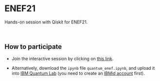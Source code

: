 # ENEF21
Hands-on session with Qiskit for ENEF21.

&nbsp;


## How to participate

* Join the interactive session by clicking on [this link](https://mybinder.org/v2/gh/afonsofr/ENEF21/main?filepath=%2Fquantum_enef21.ipynb).

* Alternatively, download the `ipynb` file `quantum_enef.ipynb`, and upload it into [IBM Quantum Lab](https://quantum-computing.ibm.com/lab) (you need to create an [IBMid account](https://quantum-computing.ibm.com/) first).
